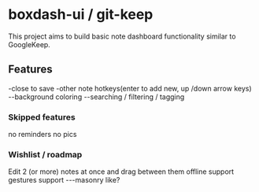 # boxdash-ui / git-keep

This project aims to build basic note dashboard functionality similar to GoogleKeep.

## Features
-close to save
-other note hotkeys(enter to add new, up /down arrow keys)
--background coloring
--searching / filtering / tagging

### Skipped features
no reminders
no pics

### Wishlist / roadmap
Edit 2 (or more) notes at once and drag between them
offline support
gestures support 
---masonry like?
